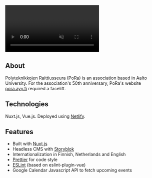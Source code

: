 <div class="markdown-video">
  <video autoplay muted loop>
    <source src="videos/pora-ayy-fi.webm" type='video/webm' />
    <source src="videos/pora-ayy-fi.mp4" type='video/mp4' />
    <img src="images/pora-ayy-fi.png" title="Your browser does not support the <video> tag">
  </video>
</div>

## About 
Polyteknikkojen Raittiusseura (PoRa) is an association based in Aalto University. For the association's 50th anniversary, PoRa's website [pora.ayy.fi](https://pora.ayy.fi) required a facelift.

## Technologies
Nuxt.js, Vue.js. Deployed using [Netlify](https://www.netlify.com/).

## Features
- Built with [Nuxt.js](https://nuxtjs.org/)
- Headless CMS with [Storyblok](https://www.storyblok.com/)
- Internationalization in Finnish, Netherlands and English
- [Prettier](https://prettier.io/) for code style
- [ESLint](https://eslint.org/) (based on eslint-plugin-vue)
- Google Calendar Javascript API to fetch upcoming events
